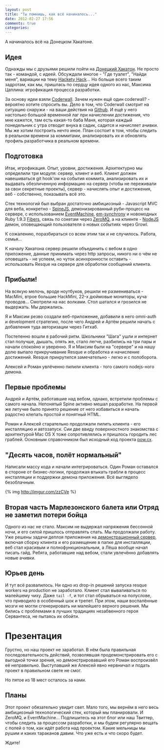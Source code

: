 ```yaml
---
layout: post
title: "Ты помнишь, как всё начиналось..."
date: 2012-02-27 17:56
comments: true
categories:
---
```


А начиналось всё на Донецком Хакатоне.

## Идея

Однажды мы с друзьями решили пойти на
[Донецкий Хакатон](http://dou.ua/calendar/1315/). Не просто так - командой, с
идеей. Обсуждали многое - "Где туалет", "Найди меня", вариации на тему
[Hackety Hack](http://hackety.com/)... Но больше всего таким задротам,
как мы, пришлась по сердцу идея одного из нас, Максима Цаплина:
игрофикация процесса разработки.

За основу идеи взяли [Coderwall](http://coderwall.com/). Зачем нужен ещё
один coderwall? - вероятно хотите спросить вы. Дело в том, что Coderwall
смотрит на ситуацию снаружи - на ваши действия на
[Github](https://github.com/). И ещё у него настолько большой временной
лаг при начислении достижения, что мне кажется, там есть какая-то баба
Маня, которая каждый понедельник с утра отводит внука в садик, садится и
начисляет ачивки. Мы же хотим построить нечто иное.  План состоит в том,
чтобы следить в реальном времени за коммитами, анализировать их и
обновлять профиль разработчика в реальном времени.

## Подготовка

Итак, игрофикация. Опыт, уровни, достижения. Архитектурно мы определили
три модуля: сервер, клиент и веб. Клиент должен навешиваться git hook'ом
на события коммита, анализировать их и выдавать обезличенную информацию
на сервер (чтобы не переживали за свои секретные проекты), сервер -
начислять опыт и достижения, веб - собственно, показывать всё это.

Стек технологий был выбран достаточно амбициозный - Javascript MVC для
веба, конкретно - [SpineJS](http://spinejs.com/), демонизированный
руби-процесс на сервере, с использованием
[EventMachine](http://rubyeventmachine.com/),
[em-synchrony](https://github.com/igrigorik/em-synchrony) и новомодных
Ruby 1.9.3 [Fibers](http://ruby-doc.org/core-1.9.3/Fiber.html), связь по
сокетам через [ZeroMQ](http://www.zeromq.org/), а на клиенте -
[NodeJS](http://nodejs.org/) демон, оповещающий пользователя о новых
событиях через Growl.

К сожалению, поразбираться со всем этим так и не случилось. Работа,
семья...

К началу Хакатона сервер решили объединить с вебом в одно приложение,
данные принимать через http запросы, никого ни о чём не оповещать - не
успеем, но чуток асинхронности оставить - использовать Resque на сервере
для обработки сообщений клиента.

## Прибыли!

На всякую мелочь, вроде ноутбуков, решили не размениваться - MacMini,
втрое большие HackMini, 22-х дюймовые мониторы, куча проводов...
Смотрели на нас волками. Стол шатался и грозился не выдержать. Мы
держались.

Я и Максим резво создали веб-приложение, добавили в него omni-auth и
development стратегию, после чего Андрей и Артём решили начать с
добавления туда авторизации через Гитхаб.

Постепенно вошли в рабочий ритм. Школьники "Шага" ушли и интернет стал
получше, дышать, опять же, стало легче, разбились на три пары и начали
спокойно и уверенно. Я и Максим были на "сервере" и на нашу долю выпало
прикручивание Resque и обработка и начисление достижений. Resque
прикрутился замечательно - легко и с полоборота.

Алексей и Роман увлёченно пилили клиента - того самого nodejs-ного
демона.

## Первые проблемы

Андрей и Артём, работавшие над вебом, однако, встретили проблемы с
самого начала. Непонятый Spine активно мешал разработке. На первой же
летучке было принято решение от него избавиться и начать радостно
клепать простой и понятный HTML.

Роман и Алексей старательно продолжали пилить клиента - его инсталляцию
и автозапуск. Сии две ввиду поверхностного знакомства с архитектурой Mac
OS X тоже сопротивлялись и пришлось городить лес граблей. Основным
справочником был исходный код проекта [pow.cx](http://pow.cx/).

## "Десять часов, полёт нормальный"

Написали массу кода и начали интегрироваться. Один Роман оставался в
стороне от бизнес-логики, продолжая втыкать грабли в процесс инсталляции
и поддержки демона приложения. Всё выглядело безоблачным.

{% img http://imgur.com/zzCVe %}

## Вторая часть Марлезонского балета или Отряд не заметил потери бойца

Одного из нас не стало. Максим не выдержал напряжения бессонной ночи, и
его силой пришлось отправлять спать. Мы продолжали работу. Уже решены
задачи деплоя приложения на
[демонстрационный сервер](http://moc.cssum.net/), включая сборку клиента и его размещение
в папке для инсталляции, веб стал красивым и полнофункциональным, а Лёша
вообще начал писать гайд. Ребята, работавшие над вебом, стали увлечённо
добавлять новые ачивки.

## Юрьев день

И тут всё развалилось. Ни одно из drop-in решений запуска resque workers
на production не заработало. Клиент стал вываливаться по малейшему чиху.
Даже `tail -f`, и тот стал обрываться на полуслове, что приводило в
особенный шок и трепет. При этом, наши воспалённые мозги не могли
сгенерировать ни малейшего верного решения. Мы бились с проблемами в
лучших традициях незабвенного героя Сервантеса, не пытаясь их обойти.

# Презентация

Грустно, но наш проект не заработал. В нём была правильная
последовательность действий, позволявшая продемонстрировать его с
выгодной точки зрения, но демонстрировавший его Роман воспроизвёл её
неправильно. Выступавший же Алексей явно нервничал и подать проект в
правильном свете не смог.

Но пятое из 18 мест осталось за нами.

## Планы

Этот проект обязательно увидит свет. Мало того, мы вернём в него весь
амбициозный технологический стек, который мы планировали. И ZeroMQ, и
EventMachine... Подпишитесь на этот блог или наш Твиттер, чтобы следить
за процессом разработки, и мы будем регулярно вещать с полей о том, как
идёт работа над проектом. Какие мельницы мы рушим и каких тараканов
давим. Что уже есть и что скоро будет.

Ждите!
